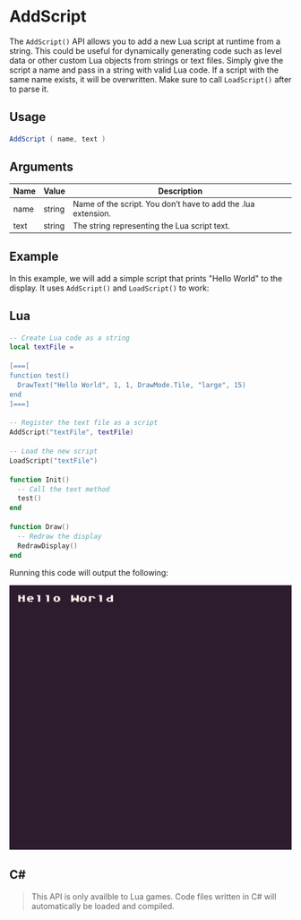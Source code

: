 # AddScript

The `AddScript()` API allows you to add a new Lua script at runtime from a string. This could be useful for dynamically generating code such as level data or other custom Lua objects from strings or text files. Simply give the script a name and pass in a string with valid Lua code. If a script with the same name exists, it will be overwritten. Make sure to call `LoadScript()` after to parse it.


## Usage

```csharp
AddScript ( name, text )
```

## Arguments

| Name | Value  | Description                                                      |
|------|--------|------------------------------------------------------------------|
| name | string | Name of the script\. You don’t have to add the \.lua extension\. |
| text | string | The string representing the Lua script text\.                    |



## Example

In this example, we will add a simple script that prints "Hello World" to the display. It uses `AddScript()` and `LoadScript()` to work:

## Lua

```lua
-- Create Lua code as a string
local textFile =

[===[
function test()
  DrawText("Hello World", 1, 1, DrawMode.Tile, "large", 15)
end
]===]

-- Register the text file as a script
AddScript("textFile", textFile)

-- Load the new script
LoadScript("textFile")

function Init()
  -- Call the text method
  test()
end

function Draw()
  -- Redraw the display
  RedrawDisplay()
end
```



Running this code will output the following:

<img src="images/AddScriptOutput_image_0.png" alt="image alt text&quot;" />


## C#

> This API is only availble to Lua games. Code files written in C# will automatically be loaded and compiled.
>




